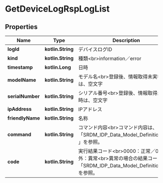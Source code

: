 
# GetDeviceLogRspLogList

## Properties
Name | Type | Description | Notes
------------ | ------------- | ------------- | -------------
**logId** | **kotlin.String** | デバイスログID |  [optional]
**kind** | **kotlin.String** | 種類&lt;br&gt;information／error |  [optional]
**timestamp** | **kotlin.Long** | 日時 |  [optional]
**modelName** | **kotlin.String** | モデル名&lt;br&gt;登録後、情報取得未実行時は、空文字 |  [optional]
**serialNumber** | **kotlin.String** | シリアル番号&lt;br&gt;登録後、情報取得未実行時は、空文字 |  [optional]
**ipAddress** | **kotlin.String** | IPアドレス |  [optional]
**friendlyName** | **kotlin.String** | 名称 |  [optional]
**command** | **kotlin.String** | コマンド内容&lt;br&gt;コマンド内容は、「SRDM_IDP_Data_Model_Definition.xlsx」を参照。 |  [optional]
**code** | **kotlin.String** | 実行結果コード&lt;br&gt;0000：正常／0000以外：異常&lt;br&gt;異常の場合の結果コードは、「SRDM_IDP_Data_Model_Definition.xlsx」を参照。 |  [optional]



